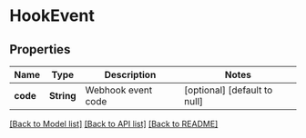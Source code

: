 # HookEvent
## Properties

Name | Type | Description | Notes
------------ | ------------- | ------------- | -------------
**code** | **String** | Webhook event code | [optional] [default to null]

[[Back to Model list]](../README.md#documentation-for-models) [[Back to API list]](../README.md#documentation-for-api-endpoints) [[Back to README]](../README.md)

